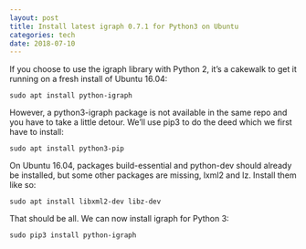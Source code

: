 ```yaml
---
layout: post
title: Install latest igraph 0.7.1 for Python3 on Ubuntu
categories: tech
date: 2018-07-10
---
```


If you choose to use the igraph library with Python 2, it’s a cakewalk to get it running on a fresh install of Ubuntu 16.04:

    sudo apt install python-igraph

However, a python3-igraph package is not available in the same repo and you have to take a little detour. We’ll use pip3 to do the deed which we first have to install:

    sudo apt install python3-pip

On Ubuntu 16.04, packages build-essential and python-dev should already be installed, but some other packages are missing, lxml2 and lz. Install them like so:

    sudo apt install libxml2-dev libz-dev

That should be all. We can now install igraph for Python 3:

    sudo pip3 install python-igraph
